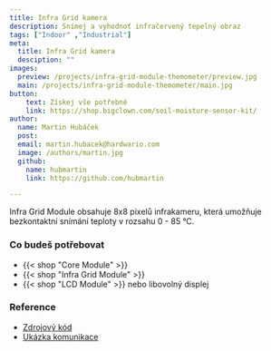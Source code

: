 ```yaml
---
title: Infra Grid kamera
description: Snímej a vyhodnoť infračervený tepelný obraz
tags: ["Indoor" ,"Industrial"]
meta:
  title: Infra Grid kamera
  desciption: ""
images:
  preview: /projects/infra-grid-module-themometer/preview.jpg
  main: /projects/infra-grid-module-themometer/main.jpg
button:
    text: Získej vše potřebné
    link: https://shop.bigclown.com/soil-moisture-sensor-kit/
author:
  name: Martin Hubáček
  post:
  email: martin.hubacek@hardwario.com
  image: /authors/martin.jpg
  github:
    name: hubmartin
    link: https://github.com/hubmartin

---
```


Infra Grid Module obsahuje 8x8 pixelů infrakameru, která umožňuje bezkontaktní snímání teploty v rozsahu 0 - 85 °C.

### Co budeš potřebovat

* {{< shop "Core Module" >}}
* {{< shop "Infra Grid Module" >}}
* {{< shop "LCD Module" >}} nebo libovolný displej

### Reference

* [Zdrojový kód](https://github.com/blavka/bcf-denkovi-1wire-relay)
* [Ukázka komunikace](https://github.com/bigclownlabs/bcf-sdk/tree/master/_examples/onewire-relay)
